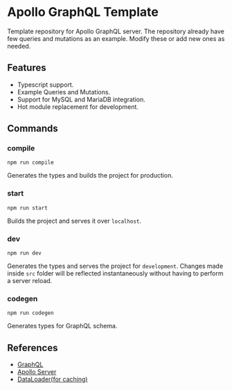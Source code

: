 # Apollo GraphQL Template

Template repository for Apollo GraphQL server. The repository already have few queries and mutations as an example. Modify these or add new ones as needed. 

## Features
- Typescript support.
- Example Queries and Mutations.
- Support for MySQL and MariaDB integration.
- Hot module replacement for development.

## Commands

### compile
```
npm run compile
```

Generates the types and builds the project for production.

### start
```
npm run start
```

Builds the project and serves it over `localhost`.

### dev
```
npm run dev
```

Generates the types and serves the project for `development`. Changes made inside `src` folder will be reflected instantaneously without having to perform a server reload.

### codegen
```
npm run codegen
```

Generates types for GraphQL schema.

## References
- [GraphQL](https://graphql.org/)
- [Apollo Server](https://www.apollographql.com/docs/apollo-server/)
- [DataLoader(for caching)](https://github.com/graphql/dataloader)

